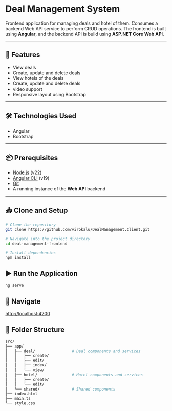 # Deal Management System

Frontend application for managing deals and hotel of them. Consumes a backend Web API service to perform CRUD operations. The frontend is built using **Angular**, and the backend API is build using **ASP.NET Core Web API**.

---

## 🚀 Features

- View deals
- Create, update and delete deals
- View hotels of the deals
- Create, update and delete deals
- video support
- Responsive layout using Bootstrap

---

## 🛠️ Technologies Used

- Angular
- Bootstrap

---

## 📦 Prerequisites

- [Node.js](https://nodejs.org/) (v22)
- [Angular CLI](https://angular.io/cli) (v19)
- [Git](https://git-scm.com/)
- A running instance of the **Web API** backend

---

## 📥 Clone and Setup

```bash
# Clone the repository
git clone https://github.com/virokalu/DealManagement.Client.git

# Navigate into the project directory
cd deal-management-frontend

# Install dependencies
npm install
```

## ▶️ Run the Application

```bash
ng serve
```

## 🚀 Navigate
[http://localhost:4200](http://localhost:4200)

## 📁 Folder Structure

```bash
src/
├── app/
│   ├── deal/                # Deal components and services
│   │   ├── create/
│   │   ├── edit/
│   │   ├── index/
│   │   └── view/
│   ├── hotel/               # Hotel components and services
│   │   ├── create/
│   │   └── edit/
│   └── shared/              # Shared components
├── index.html
├── main.ts
└── style.css
```



